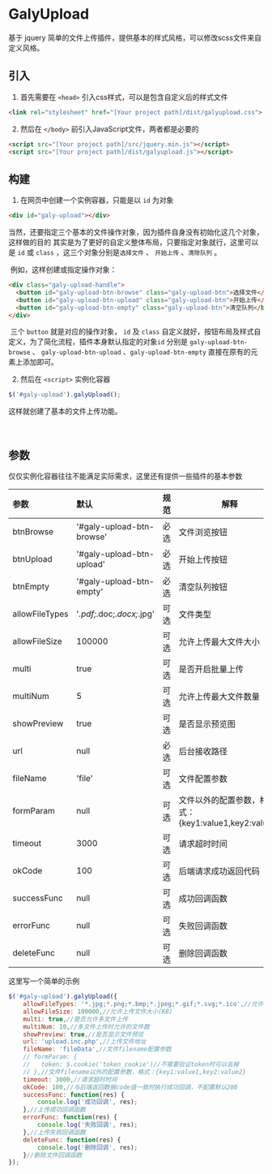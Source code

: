 # GalyUpload
基于 jquery 简单的文件上传插件，提供基本的样式风格，可以修改scss文件来自定义风格。
## 引入
1. 首先需要在 `<head>` 引入css样式，可以是包含自定义后的样式文件

``` html
<link rel="stylesheet" href="[Your project path]/dist/galyupload.css">
```
2. 然后在 `</body>` 前引入JavaScript文件，两者都是必要的

``` html
<script src="[Your project path]/src/jquery.min.js"></script>
<script src="[Your project path]/dist/galyupload.js"></script>
```
## 构建
1. 在网页中创建一个实例容器，只能是以 `id` 为对象

``` html
<div id="galy-upload"></div>
```
​	当然，还要指定三个基本的文件操作对象，因为插件自身没有初始化这几个对象，这样做的目的	其实是为了更好的自定义整体布局，只要指定对象就行，这里可以是 `id` 或 `class` ，这三个对象分别是`选择文件` 、 `开始上传`  、`清除队列` 。

​	例如，这样创建或指定操作对象：

``` html
<div class="galy-upload-handle">
  <button id="galy-upload-btn-browse" class="galy-upload-btn">选择文件</button>
  <button id="galy-upload-btn-upload" class="galy-upload-btn">开始上传</button>
  <button id="galy-upload-btn-empty" class="galy-upload-btn">清空队列</button>
</div>
```

​	三个 `button` 就是对应的操作对象， `id`  及 `class` 自定义就好，按钮布局及样式自定义，为了简化流程，插件本身默认指定的对象`id` 分别是 `galy-upload-btn-browse`  、 `galy-upload-btn-upload` 、`galy-upload-btn-empty`  直接在原有的元素上添加即可。

2. 然后在 `<script>` 实例化容器
 ```javascript
$('#galy-upload').galyUpload();
```

   这样就创建了基本的文件上传功能。

   ​

## 参数

仅仅实例化容器往往不能满足实际需求，这里还有提供一些插件的基本参数

| 参数             | 默认                         |  规范  | 解释                                     |
| :------------- | :------------------------- | :--: | -------------------------------------- |
| btnBrowse      | '#galy-upload-btn-browse'  |  必选  | 文件浏览按钮                                 |
| btnUpload      | '#galy-upload-btn-upload'  |  必选  | 开始上传按钮                                 |
| btnEmpty       | '#galy-upload-btn-empty'   |  必选  | 清空队列按钮                                 |
| allowFileTypes | '*.pdf;*.doc;*.docx;*.jpg' |  可选  | 文件类型                                   |
| allowFileSize  | 100000                     |  可选  | 允许上传最大文件大小                             |
| multi          | true                       |  可选  | 是否开启批量上传                               |
| multiNum       | 5                          |  可选  | 允许上传最大文件数量                             |
| showPreview    | true                       |  可选  | 是否显示预览图                                |
| url            | null                       |  必选  | 后台接收路径                                 |
| fileName       | 'file'                     |  可选  | 文件配置参数                                 |
| formParam      | null                       |  可选  | 文件以外的配置参数，格式：{key1:value1,key2:value2} |
| timeout        | 3000                       |  可选  | 请求超时时间                                 |
| okCode         | 100                        |  可选  | 后端请求成功返回代码                             |
| successFunc    | null                       |  可选  | 成功回调函数                                 |
| errorFunc      | null                       |  可选  | 失败回调函数                                 |
| deleteFunc     | null                       |  可选  | 删除回调函数                                 |

这里写一个简单的示例
``` javascript
$('#galy-upload').galyUpload({
	allowFileTypes: '*.jpg;*.png;*.bmp;*.jpeg;*.gif;*.svg;*.ico',//允许上传文件类型，格式';*.doc;*.pdf'
	allowFileSize: 100000,//允许上传文件大小(KB)
	multi: true,//是否允许多文件上传
	multiNum: 10,//多文件上传时允许的文件数
	showPreview: true,//是否显示文件预览
	url: 'upload.inc.php',//上传文件地址
	fileName: 'fileData',//文件filename配置参数
	// formParam: {
	//   token: $.cookie('token_cookie')//不需要验证token时可以去掉
	// },//文件filename以外的配置参数，格式：{key1:value1,key2:value2}
	timeout: 3000,//请求超时时间
	okCode: 100,//与后端返回数据code值一致时执行成功回调，不配置默认200
	successFunc: function(res) {
		console.log('成功回调', res);
	},//上传成功回调函数
	errorFunc: function(res) {
		console.log('失败回调', res);
	},//上传失败回调函数
	deleteFunc: function(res) {
		console.log('删除回调', res);
	}//删除文件回调函数
});
```
